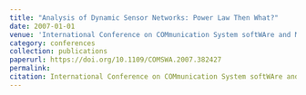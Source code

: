 ```yaml
---
title: "Analysis of Dynamic Sensor Networks: Power Law Then What?"
date: 2007-01-01
venue: 'International Conference on COMmunication System softWAre and MiddlewaRE (COMSWARE)'
category: conferences
collection: publications
paperurl: https://doi.org/10.1109/COMSWA.2007.382427
permalink: 
citation: International Conference on COMmunication System softWAre and MiddlewaRE (COMSWARE).
---
```

